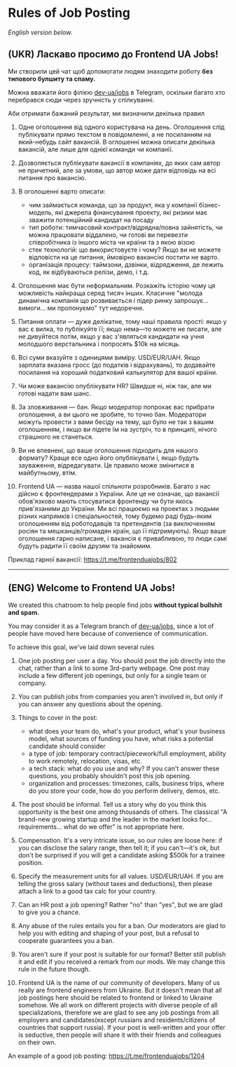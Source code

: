 # Rules of Job Posting

_English version below._

## (UKR) Ласкаво просимо до Frontend UA Jobs!

Ми створили цей чат щоб допомогати людям знаходити роботу **без типового булшиту та спаму.**

Можна вважати його філією [dev-ua/jobs](https://gitter.im/dev-ua/jobs) в Telegram, оскільки багато хто перебрався сюди через зручність у спілкуванні.

Аби отримати бажаний результат, ми визначили декілька правил

1. Одне оголошення від одного користувача на день. Оголошення слід публікувати прямо текстом в повідомленні, а не посиланням на який-небудь сайт вакансій. В оглошенні можна описати декілька вакансій, але лише для однієї команди чи компанії.

2. Дозволяється публікувати вакансії в компаніях, до яких сам автор не причетний, але за умови, що автор може дати відповідь на всі питання про вакансію. 

3. В оголошенні варто описати:

   * чим займається команда, що за продукт, яка у компанії бізнес-модель, які джерела фінансування проекту, які ризики має зважити потенційний кандидат на посаду
   * тип роботи: тимчасовий контракт/відрядна/повна зайнятість, чи можна працювати віддалено, чи готові ви перевезти співробітника із іншого міста чи країни та з якою візою
   * стек технологій: що використовуєте і чому? Якщо ви не можете відповісти на це питання, ймовірно вакансію постити не варто.
   * організація процесу: таймзони, дзвінки, відрядження, де лежить код, як відбуваються релізи, демо, і т.д.

4. Оголошення має бути неформальним.  Розкажіть історію чому ця можливість найкраща серед тисяч інших. Класичне "молода динамічна компанія що розвивається і лідер ринку запрошує... вимоги... ми пропонуємо" тут недоречне.

5. Питання оплати — дуже делікатне, тому наші правила прості: якщо у вас є вилка, то публікуйте її; якщо нема—то можете не писати, але не дивуйтеся потім, якщо у вас з'являться кандидати на учня молодшого верстальника і попросять $10k на місяць.

6. Всі суми вказуйте з одиницями виміру. USD/EUR/UAH. Якщо зарплата вказана гросс (до податків і відрахувань), то додавайте посилання на хороший податковий калькулятор для вашої країни.

7. Чи може вакансію опублікувати HR? Швидше ні, ніж так, але ми готові надати вам шанс.

8. За зловживання — бан. Якщо модератор попрохає вас прибрати оголошення, а ви цього не зробите, то точно бан. Модератори можуть провести з вами бесіду на тему, що було не так з вашим оголошенням, і якщо ви підете їм на зустріч, то в принципі, нічого страшного не станеться.

9. Ви не впевнені, що ваше оголошення підходить для нашого формату? Краще все одно його опублікувати і, якщо будуть зауваження, відредагувати. Це правило може змінитися в майбутньому, втім.

10. Frontend UA — назва нашої спільноти розробників. Багато з нас дійсно є фронтендерами з України. Але це не означає, що вакансії обов'язково мають стосуватися фронтенду чи бути якось прив'язаними до України. Ми всі працюємо на проектах з людьми різних напрямків і спеціальностей, тому будемо раді будь-яким оголошенням від роботодавців та претендентів (за виключенням росіян та мешканців/громадян країн, що її підтримують). Якщо ваше оголошення гарно написане, і вакансія є привабливою, то люди самі будуть радити її своїм друзям та знайомим.

Приклад гарної вакансії: https://t.me/frontenduajobs/802

***

## (ENG) Welcome to Frontend UA Jobs!

We created this chatroom to help people find jobs **without typical bullshit and spam.**

You may consider it as a Telegram branch of [dev-ua/jobs](https://gitter.im/dev-ua/jobs), since a lot of people have moved here because of convenience of communication.

To achieve this goal, we've laid down several rules

1. One job posting per user a day. You should post the job directly into the chat, rather than a link to some 3rd-party webpage. One post may include a few different job openings, but only for a single team or company.

2. You can publish jobs from companies you aren't involved in, but only if you can answer any questions about the opening.

3. Things to cover in the post:

   * what does your team do, what's your product, what's your business model, what sources of funding you have, what risks a potential candidate should consider
   * a type of job: temporary contract/piecework/full employment, ability to work remotely, relocation, visas, etc.
   * a tech stack: what do you use and why? If you can't answer these questions, you probably shouldn't post this job opening.
   * organization and processes: timezones, calls, business trips, where do you store your code, how do you perform delivery, demos, etc.

4. The post should be informal. Tell us a story why do you think this opportunity is the best one among thousands of others. The classical "A brand-new growing startup and the leader in the market looks for... requirements... what do we offer" is not appropriate here.

5. Compensation. It's a very intricate issue, so our rules are loose here: if you can disclose the salary range, then tell it; if you can't—it's ok, but don't be surprised if you will get a candidate asking $500k for a trainee position.

6. Specify the measurement units for all values. USD/EUR/UAH. If you are telling the gross salary (without taxes and deductions), then please attach a link to a good tax calc for your country.

7. Can an HR post a job opening? Rather "no" than "yes", but we are glad to give you a chance.

8. Any abuse of the rules entails you for a ban. Our moderators are glad to help you with editing and shaping of your post, but a refusal to cooperate guarantees you a ban.

9. You aren't sure if your post is suitable for our format? Better still publish it and edit if you received a remark from our mods. We may change this rule in the future though.

10. Frontend UA is the name of our community of developers. Many of us really are frontend engineers from Ukraine. But it doesn't mean that all job postings here should be related to frontend or linked to Ukraine somehow. We all work on different projects with diverse people of all specializations, therefore we are glad to see any job postings from all employers and candidates(except russians and residents/citizens of countries that support russia). If your post is well-written and your offer is seductive, then people will share it with their friends and colleagues on their own.

An example of a good job posting: https://t.me/frontenduajobs/1204
